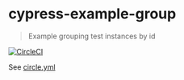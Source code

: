 # cypress-example-group

> Example grouping test instances by id

[![CircleCI](https://circleci.com/gh/cypress-io/cypress-example-group.svg?style=svg)](https://circleci.com/gh/cypress-io/cypress-example-group)

See [circle.yml](circle.yml)
